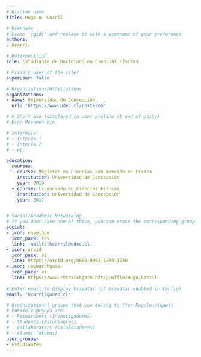```yaml
---
# Display name
title: Hugo A. Carril

# Username
# Erase 'jgidi' and replace it with a username of your preference
authors:
- hcarril

# Role/position
role: Estudiante de Doctorado en Ciencias Físicas

# Primary user of the site?
superuser: false

# Organizations/Affiliations
organizations:
- name: Universidad de Concepción
  url: "https://www.udec.cl/pexterno"

# # Short bio (displayed in user profile at end of posts)
# bio: Resumen bio

# interests:
# - Interés 1
# - Interés 2
# - etc

education:
  courses:
  - course: Magíster en Ciencias con mención en Física
    institution: Universidad de Concepción
    year: 2019
  - course: Licenciado en Ciencias Físicas
    institution: Universidad de Concepción
    year: 2017


# Social/Academic Networking
# If you dont have one of these, you can erase the corresponding group
social:
- icon: envelope
  icon_pack: fas
  link: 'mailto:hcarril@udec.cl'
- icon: orcid
  icon_pack: ai
  link: https://orcid.org/0000-0002-1299-1230
- icon: researchgate
  icon_pack: ai
  link: https://www.researchgate.net/profile/Hugo_Carril
  
# Enter email to display Gravatar (if Gravatar enabled in Config)
email: "hcarril@udec.cl"

# Organizational groups that you belong to (for People widget)
# Possible groups are:
# - Researchers (Investigadores)
# - Students (Estudiantes)
# - Collaborators (Colaboradores)
# - Alumni (Alumni)
user_groups:
- Estudiantes
---
```

